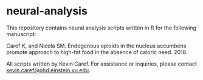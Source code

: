 # neural-analysis

This repository contains neural analysis scripts written in R for the following manuscript:

Caref K, and Nicola SM. Endogenous opioids in the nucleus accumbens promote approach to high-fat food in the absence of caloric need. 2018.

All scripts written by Kevin Caref. For assistance or inquiries, please contact kevin.caref@phd.einstein.yu.edu.
